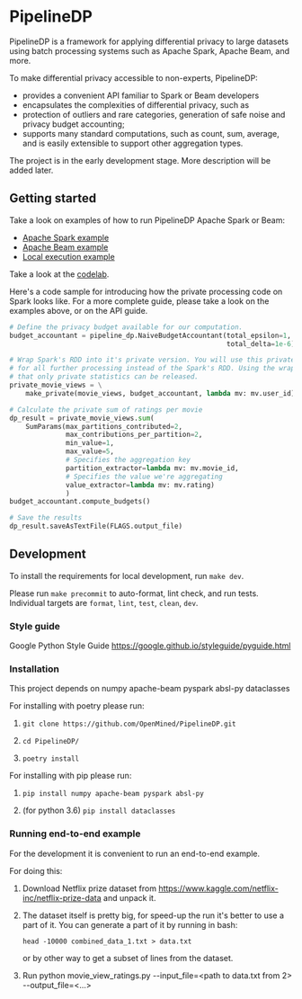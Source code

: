 # PipelineDP

PipelineDP is a framework for applying differential privacy to large
datasets using batch processing systems such as Apache Spark, Apache Beam,
and more.

To make differential privacy accessible to non-experts, PipelineDP:

* provides a convenient API familiar to Spark or Beam developers
* encapsulates the complexities of differential privacy, such as
* protection of outliers and rare categories, generation of safe
  noise and privacy budget accounting;
* supports many standard computations, such as count, sum, average, and is easily extensible to support other aggregation types.

The project is in the early development stage. More description will be added later.

## Getting started

Take a look on examples of how to run PipelineDP Apache Spark or Beam:

* [Apache Spark example](examples/movie_view_ratings_spark.py)
* [Apache Beam example](examples/movie_view_ratings_beam.py)
* [Local execution example](examples/movie_view_ratings.py)

Take a look at the [codelab](https://github.com/OpenMined/PipelineDP/blob/main/examples/restaurant_visits.ipynb).

Here's a code sample for introducing how the private processing code on Spark looks like. For a more complete guide,
please take a look on the examples above, or on the API guide.
```python
# Define the privacy budget available for our computation.
budget_accountant = pipeline_dp.NaiveBudgetAccountant(total_epsilon=1,
                                                      total_delta=1e-6)

# Wrap Spark's RDD into it's private version. You will use this private wrapper
# for all further processing instead of the Spark's RDD. Using the wrapper ensures
# that only private statistics can be released.
private_movie_views = \
    make_private(movie_views, budget_accountant, lambda mv: mv.user_id)

# Calculate the private sum of ratings per movie
dp_result = private_movie_views.sum(
    SumParams(max_partitions_contributed=2,
              max_contributions_per_partition=2,
              min_value=1,
              max_value=5,
              # Specifies the aggregation key
              partition_extractor=lambda mv: mv.movie_id,
              # Specifies the value we're aggregating
              value_extractor=lambda mv: mv.rating)
              )
budget_accountant.compute_budgets()

# Save the results
dp_result.saveAsTextFile(FLAGS.output_file)
```

## Development

To install the requirements for local development, run `make dev`.

Please run `make precommit` to auto-format, lint check, and run tests.
Individual targets are `format`, `lint`, `test`, `clean`, `dev`.

### Style guide

Google Python Style Guide https://google.github.io/styleguide/pyguide.html

### Installation

   This project depends on numpy apache-beam pyspark absl-py dataclasses
 
   For installing with poetry please run: 
   
   1. `git clone https://github.com/OpenMined/PipelineDP.git`
   
   2. `cd PipelineDP/`
   
   3. `poetry install `
   

   For installing with pip please run: 
   
   1. `pip install numpy apache-beam pyspark absl-py`
   
   2. (for python 3.6) `pip install dataclasses`
   
### Running end-to-end example
For the development it is convenient to run an end-to-end example. 

For doing this:

1. Download Netflix prize dataset from https://www.kaggle.com/netflix-inc/netflix-prize-data and unpack it.

2. The dataset itself is pretty big, for speed-up the run it's better to use a
part of it. You can generate a part of it by running in bash:

   `head -10000 combined_data_1.txt > data.txt`

   or by other way to get a subset of lines from the dataset.

3. Run python movie_view_ratings.py --input_file=<path to data.txt from 2> --output_file=<...>
